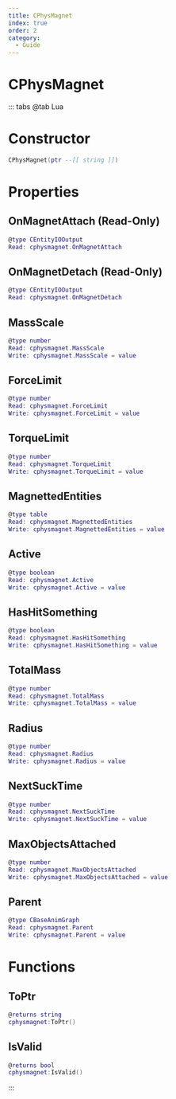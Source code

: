 ```yaml
---
title: CPhysMagnet
index: true
order: 2
category:
  - Guide
---
```


# CPhysMagnet

::: tabs
@tab Lua
# Constructor
```lua
CPhysMagnet(ptr --[[ string ]])
```
# Properties
## OnMagnetAttach (Read-Only)
```lua
@type CEntityIOOutput
Read: cphysmagnet.OnMagnetAttach
```
## OnMagnetDetach (Read-Only)
```lua
@type CEntityIOOutput
Read: cphysmagnet.OnMagnetDetach
```
## MassScale 
```lua
@type number
Read: cphysmagnet.MassScale
Write: cphysmagnet.MassScale = value
```
## ForceLimit 
```lua
@type number
Read: cphysmagnet.ForceLimit
Write: cphysmagnet.ForceLimit = value
```
## TorqueLimit 
```lua
@type number
Read: cphysmagnet.TorqueLimit
Write: cphysmagnet.TorqueLimit = value
```
## MagnettedEntities 
```lua
@type table
Read: cphysmagnet.MagnettedEntities
Write: cphysmagnet.MagnettedEntities = value
```
## Active 
```lua
@type boolean
Read: cphysmagnet.Active
Write: cphysmagnet.Active = value
```
## HasHitSomething 
```lua
@type boolean
Read: cphysmagnet.HasHitSomething
Write: cphysmagnet.HasHitSomething = value
```
## TotalMass 
```lua
@type number
Read: cphysmagnet.TotalMass
Write: cphysmagnet.TotalMass = value
```
## Radius 
```lua
@type number
Read: cphysmagnet.Radius
Write: cphysmagnet.Radius = value
```
## NextSuckTime 
```lua
@type number
Read: cphysmagnet.NextSuckTime
Write: cphysmagnet.NextSuckTime = value
```
## MaxObjectsAttached 
```lua
@type number
Read: cphysmagnet.MaxObjectsAttached
Write: cphysmagnet.MaxObjectsAttached = value
```
## Parent 
```lua
@type CBaseAnimGraph
Read: cphysmagnet.Parent
Write: cphysmagnet.Parent = value
```
# Functions
## ToPtr
```lua
@returns string
cphysmagnet:ToPtr()
```
## IsValid
```lua
@returns bool
cphysmagnet:IsValid()
```

:::